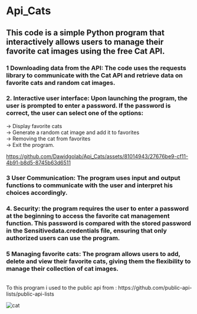 ﻿#  Api_Cats 

## This code is a simple Python program that interactively allows users to manage their favorite cat images using the free Cat API.

### 1 Downloading data from the API: The code uses the requests library to communicate with the Cat API and retrieve data on favorite cats and random cat images.

### 2. Interactive user interface: Upon launching the program, the user is prompted to enter a password. If the password is correct, the user can select one of the options:
   
   -> Display favorite cats<br>
   -> Generate a random cat image and add it to favorites<br>
   -> Removing the cat from favorites <br>
   -> Exit the program.

 

https://github.com/Dawidgolab/Api_Cats/assets/81014943/27676be9-cf11-4b91-b8d5-8745b63d6511


   
### 3 User Communication: The program uses input and output functions to communicate with the user and interpret his choices accordingly.

### 4. Security: the program requires the user to enter a password at the beginning to access the favorite cat management function. This password is compared with the stored password in the Sensitivedata.credentials file, ensuring that only authorized users can use the program.

### 5 Managing favorite cats: The program allows users to add, delete and view their favorite cats, giving them the flexibility to manage their collection of cat images.
<br>
To this program i used to the public api from : https://github.com/public-api-lists/public-api-lists

![cat](https://github.com/Dawidgolab/Api_Cats/assets/81014943/bd5edb6a-6472-401c-98a7-3565796f2487)

